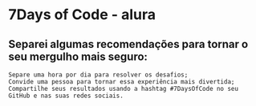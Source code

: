 <h1>7Days of Code - alura</h1>

<h2>Separei algumas recomendações para tornar o seu mergulho mais seguro:</h2>

````
Separe uma hora por dia para resolver os desafios;
Convide uma pessoa para tornar essa experiência mais divertida;
Compartilhe seus resultados usando a hashtag #7DaysOfCode no seu GitHub e nas suas redes sociais.

